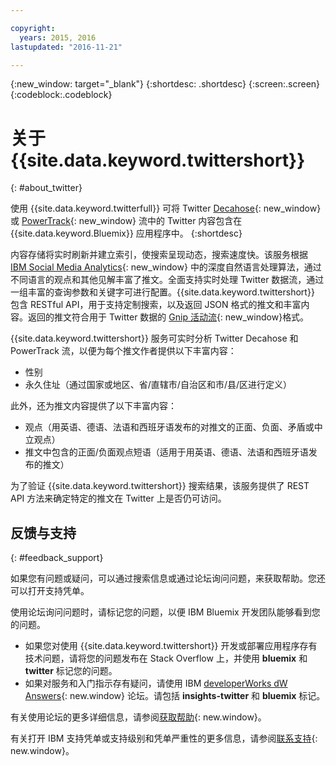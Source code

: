 ```yaml
---

copyright:
  years: 2015, 2016
lastupdated: "2016-11-21"

---
```


{:new_window: target="_blank"}
{:shortdesc: .shortdesc}
{:screen:.screen}
{:codeblock:.codeblock}

# 关于 {{site.data.keyword.twittershort}}
{: #about_twitter}

使用 {{site.data.keyword.twitterfull}} 可将 Twitter [Decahose](http://support.gnip.com/gnip2.0/){: new_window} 或 [PowerTrack](http://support.gnip.com/apis/powertrack2.0/){: new_window} 流中的 Twitter 内容包含在 {{site.data.keyword.Bluemix}} 应用程序中。
{:shortdesc}

内容存储将实时刷新并建立索引，使搜索呈现动态，搜索速度快。该服务根据 [IBM Social Media Analytics](http://www.ibm.com/software/products/en/social-media-analytics/){: new_window} 中的深度自然语言处理算法，通过不同语言的观点和其他见解丰富了推文。全面支持实时处理 Twitter 数据流，通过一组丰富的查询参数和关键字可进行配置。{{site.data.keyword.twittershort}} 包含 RESTful API，用于支持定制搜索，以及返回 JSON 格式的推文和丰富内容。返回的推文符合用于 Twitter 数据的 [Gnip 活动流](http://support.gnip.com/){: new_window}格式。

{{site.data.keyword.twittershort}} 服务可实时分析 Twitter Decahose 和 PowerTrack 流，以便为每个推文作者提供以下丰富内容：
* 性别
* 永久住址（通过国家或地区、省/直辖市/自治区和市/县/区进行定义）

此外，还为推文内容提供了以下丰富内容：

* 观点（用英语、德语、法语和西班牙语发布的对推文的正面、负面、矛盾或中立观点）
* 推文中包含的正面/负面观点短语（适用于用英语、德语、法语和西班牙语发布的推文）

为了验证 {{site.data.keyword.twittershort}} 搜索结果，该服务提供了 REST API 方法来确定特定的推文在 Twitter 上是否仍可访问。 

## 反馈与支持 
{: #feedback_support}

如果您有问题或疑问，可以通过搜索信息或通过论坛询问问题，来获取帮助。您还可以打开支持凭单。

使用论坛询问问题时，请标记您的问题，以便 IBM Bluemix 开发团队能够看到您的问题。 
* 如果您对使用 {{site.data.keyword.twittershort}} 开发或部署应用程序存有技术问题，请将您的问题发布在 Stack Overflow 上，并使用 **bluemix** 和 **twitter** 标记您的问题。 
* 如果对服务和入门指示存有疑问，请使用 IBM [developerWorks dW Answers](https://developer.ibm.com/answers/topics/insights-twitter/?smartspace=bluemix){: new.window} 论坛。请包括 **insights-twitter** 和 **bluemix** 标记。

有关使用论坛的更多详细信息，请参阅[获取帮助](https://new-console.ng.bluemix.net/docs/support/index.html#getting-help){: new.window}。
 

有关打开 IBM 支持凭单或支持级别和凭单严重性的更多信息，请参阅[联系支持](https://new-console.ng.bluemix.net/docs/support/index.html#contacting-support){: new.window}。
